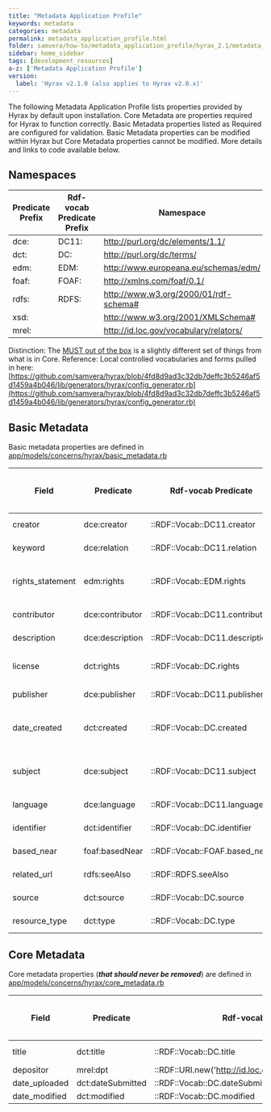 ```yaml
---
title: "Metadata Application Profile"
keywords: metadata
categories: metadata
permalink: metadata_application_profile.html
folder: samvera/how-to/metadata_application_profile/hyrax_2.1/metadata_application_profile.md
sidebar: home_sidebar
tags: [development_resources]
a-z: ['Metadata Application Profile']
version:
  label: 'Hyrax v2.1.0 (also applies to Hyrax v2.0.x)'
---
```


The following Metadata Application Profile lists properties provided by Hyrax by default upon installation. Core Metadata are properties required for Hyrax to function correctly. Basic Metadata properties listed as Required are configured for validation. Basic Metadata properties can be modified within Hyrax but Core Metadata properties cannot be modified. More details and links to code available below.

## Namespaces

| Predicate Prefix | Rdf-vocab Predicate Prefix | Namespace |
| -------- | --------- | -------- |
| dce: | DC11: | http://purl.org/dc/elements/1.1/ |
| dct: | DC: | http://purl.org/dc/terms/ |
| edm: | EDM: | http://www.europeana.eu/schemas/edm/ |
| foaf: | FOAF: | http://xmlns.com/foaf/0.1/ |
| rdfs: | RDFS: | http://www.w3.org/2000/01/rdf-schema# |
| xsd: | | http://www.w3.org/2001/XMLSchema# |
| mrel: | | http://id.loc.gov/vocabulary/relators/ |

Distinction: The [MUST out of the box](https://github.com/samvera/hyrax/blob/master/app/forms/hyrax/forms/work_form.rb#L33) is a slightly different set of things from what is in Core.
Reference: Local controlled vocabularies and forms pulled in here: [https://github.com/samvera/hyrax/blob/4fd8d9ad3c32db7deffc3b5246af5d1459a4b046/lib/generators/hyrax/config_generator.rb](https://github.com/samvera/hyrax/blob/4fd8d9ad3c32db7deffc3b5246af5d1459a4b046/lib/generators/hyrax/config_generator.rb)

## Basic Metadata

Basic metadata properties are defined in [app/models/concerns/hyrax/basic_metadata.rb](https://github.com/samvera/hyrax/blob/2.0-stable/app/models/concerns/hyrax/basic_metadata.rb)

| Field | Predicate | Rdf-vocab Predicate | Recommendation | Expected Value (data type) | Expected Value (Controlled Source) | Multiple | Obligation |
| -------- | --------- | -------- | -------- | -------- | -------- | -------- | -------- |
| creator | dce:creator | ::RDF::Vocab::DC11.creator | MUST (Required) | xsd:string (Literal) | n/a | TRUE | {0,n} |
| keyword | dce:relation | ::RDF::Vocab::DC11.relation | MUST (Required) | xsd:string (Literal) | n/a | TRUE | {0,n} |
| rights_statement | edm:rights | ::RDF::Vocab::EDM.rights | MUST (Required) | xsd:anyUri | Rights statements menu as YAML | FALSE | {0,n} |
| contributor | dce:contributor | ::RDF::Vocab::DC11.contributor | MAY | xsd:string (Literal) | n/a | TRUE | {0,n} |
| description | dce:description | ::RDF::Vocab::DC11.description | MAY | xsd:string (Literal) | n/a | TRUE | {0,n} |
| license | dct:rights | ::RDF::Vocab::DC.rights | MAY | xsd:anyURI | License menu as YAML | TRUE | {0,n} |
| publisher | dce:publisher | ::RDF::Vocab::DC11.publisher | MAY | xsd:string (Literal) | n/a | TRUE | {0,n} |
| date_created | dct:created | ::RDF::Vocab::DC.created | MAY | xsd:date or xsd:dateTime xsd:string (Literal) | n/a | TRUE | {0,n} |
| subject | dce:subject | ::RDF::Vocab::DC11.subject | MAY | xsd:string (Literal) | n/a (but existing vocab encouraged) | TRUE | {0,n} |
| language | dce:language | ::RDF::Vocab::DC11.language | MAY | xsd:string (Literal) | n/a | TRUE | {0,n} |
| identifier | dct:identifier | ::RDF::Vocab::DC.identifier | MAY | xsd:string (Literal) | n/a | TRUE | {0,n} |
| based_near | foaf:basedNear | ::RDF::Vocab::FOAF.based_near | MAY | xsd:anyURI | GeoNames web service | TRUE | {0,n} |
| related_url | rdfs:seeAlso | ::RDF::RDFS.seeAlso | MAY | xsd:string or xsd:anyURI | n/a | TRUE | {0,n} |
| source | dct:source | ::RDF::Vocab::DC.source | MAY | xsd:string (Literal) | n/a | TRUE | {0,n} |
| resource_type | dct:type | ::RDF::Vocab::DC.type | MAY | xsd:string (Literal) | Type menu as YAML | TRUE | {0,n} |

## Core Metadata

Core metadata properties (**_that should never be removed_**) are defined in [app/models/concerns/hyrax/core_metadata.rb](https://github.com/samvera/hyrax/blob/2.0-stable/app/models/concerns/hyrax/core_metadata.rb)


| Field | Predicate | Rdf-vocab Predicate | Recommendation | Expected Value (data type) | Expected Value (Controlled Source) | Multiple | Obligation |
| -------- | --------- | -------- | -------- | -------- | -------- | -------- | -------- |
| title | dct:title | ::RDF::Vocab::DC.title | MUST (Required) | xsd:string (Literal) | n/a | TRUE | {1,n} |
| depositor | mrel:dpt | ::RDF::URI.new('http://id.loc.gov/vocabulary/relators/dpt') | MUST (Required) | user | n/a | FALSE | {1} |
| date_uploaded | dct:dateSubmitted | ::RDF::Vocab::DC.dateSubmitted | MUST (Required) | Literal | n/a | FALSE | {1} |
| date_modified | dct:modified | ::RDF::Vocab::DC.modified | MUST (Required) | Literal | n/a | FALSE | {1} |















